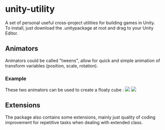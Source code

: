 # unity-utility
A set of personal useful cross-project utilities for building games in Unity.
To install, just download the .unitypackage at root and drag to your Unity Editor.

## Animators

Animators could be called "tweens", allow for quick and simple animation of transform variables (position, scale, rotation).

### Example
These two animators can be used to create a floaty cube :
<img src="https://i.imgur.com/PbV1jR7.png"> <img src="https://i.imgur.com/qHOpJ62.gif">

## Extensions

The package also contains some extensions, mainly just quality of coding improvement for repetitive tasks when dealing with extended class.
